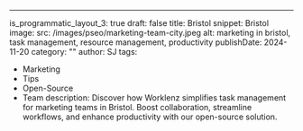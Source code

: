 ---
is_programmatic_layout_3: true
draft: false
title: Bristol
snippet: Bristol
image:
  src: /images/pseo/marketing-team-city.jpeg
  alt: marketing in bristol, task management, resource management, productivity
publishDate: 2024-11-20
category: ""
author: SJ
tags:
  - Marketing
  - Tips
  - Open-Source
  - Team
description: Discover how Worklenz simplifies task management for marketing teams in Bristol. Boost collaboration, streamline workflows, and enhance productivity with our open-source solution.